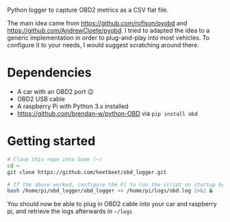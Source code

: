 Python logger to capture OBD2 metrics as a CSV flat file.

The main idea came from https://github.com/roflson/pyobd and https://github.com/AndrewCloete/pyobd. I tried to adapted the idea to a generic implementation in order to plug-and-play into most vehicles. To configure it to your needs, I would suggest scratching around there.

# Dependencies
- A car with an OBD2 port 😉
- OBD2 USB cable
- A raspberry Pi with Python 3.x installed
- https://github.com/brendan-w/python-OBD via `pip install obd`

# Getting started
```sh
# Clone this repo into home (~)
cd ~
git clone https://github.com/heetbeet/obd_logger.git

# If the above worked, configure the Pi to run the script on startup by adding the following line to /etc/rc.local
bash /home/pi/obd_logger/obd_logger >> /home/pi/logs/obd.log 2>&1 &
```

You should now be able to plug in OBD2 cable into your car and raspberry pi, and retrieve the logs afterwards in `~/logs`
